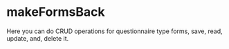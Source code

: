 # makeFormsBack
Here you can do CRUD operations for questionnaire type forms, save, read, update, and, delete it.

